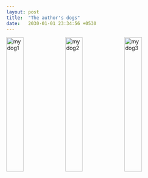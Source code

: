 ```yaml
---
layout: post
title:  "The author's dogs"
date:   2030-01-01 23:34:56 +0530
---
```


<img src="/tuffluvtheme/images/mydog1.jpg" alt="mydog1" height="30%" width="30%">
<img src="/tuffluvtheme/images/mydog2.jpg" alt="mydog2" height="30%" width="30%">
<img src="/tuffluvtheme/images/mydog3.jpg" alt="mydog3" height="30%" width="30%">
